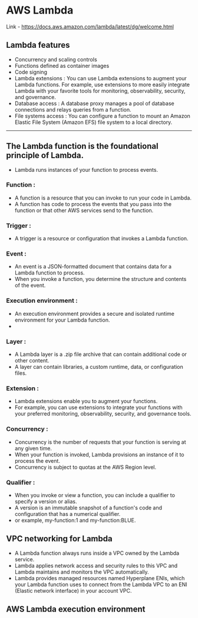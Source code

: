 # AWS Lambda
Link -  https://docs.aws.amazon.com/lambda/latest/dg/welcome.html

## Lambda features
- Concurrency and scaling controls
- Functions defined as container images
- Code signing
- Lambda extensions : You can use Lambda extensions to augment your Lambda functions. For example, use extensions to more easily integrate Lambda with your favorite tools for monitoring, observability, security, and governance.
- Database access : A database proxy manages a pool of database connections and relays queries from a function.
- File systems access : You can configure a function to mount an Amazon Elastic File System (Amazon EFS) file system to a local directory. 
---
## The Lambda function is the foundational principle of Lambda. 
- Lambda runs instances of your function to process events. 
### Function : 
  - A function is a resource that you can invoke to run your code in Lambda. 
  - A function has code to process the events that you pass into the function or that other AWS services send to the function.
  
### Trigger : 
  - A trigger is a resource or configuration that invokes a Lambda function.  
  
### Event : 
- An event is a JSON-formatted document that contains data for a Lambda function to process. 
- When you invoke a function, you determine the structure and contents of the event. 
  
### Execution environment :   
- An execution environment provides a secure and isolated runtime environment for your Lambda function. 
-   
### Layer :
 - A Lambda layer is a .zip file archive that can contain additional code or other content.  
-  A layer can contain libraries, a custom runtime, data, or configuration files.
  
### Extension :
  - Lambda extensions enable you to augment your functions. 
  - For example, you can use extensions to integrate your functions with your preferred monitoring, observability, security, and governance tools. 
  
### Concurrency :
- Concurrency is the number of requests that your function is serving at any given time.
- When your function is invoked, Lambda provisions an instance of it to process the event. 
- Concurrency is subject to quotas at the AWS Region level.  
 
### Qualifier :
- When you invoke or view a function, you can include a qualifier to specify a version or alias. 
- A version is an immutable snapshot of a function's code and configuration that has a numerical qualifier.
- or example, my-function:1  and my-function:BLUE.
  
## VPC networking for Lambda
  - A Lambda function always runs inside a VPC owned by the Lambda service. 
  - Lambda applies network access and security rules to this VPC and Lambda maintains and monitors the VPC automatically. 
  - Lambda provides managed resources named Hyperplane ENIs, which your Lambda function uses to connect from the Lambda VPC to an ENI (Elastic network interface) in your account VPC.

## AWS Lambda execution environment
   
  
  
  
  
  
  
